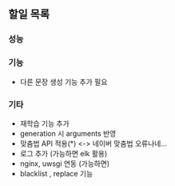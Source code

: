 ## 할일 목록

### 성능
### 기능
- 다른 문장 생성 기능 추가 필요
### 기타
- 재학습 기능 추가
- generation 시 arguments 반영
- 맞춤법 API 적용(*) <-> 네이버 맞춤법 오류나네...
- 로그 추가 (가능하면 elk 활용)
- nginx, uwsgi 연동 (가능하면)
- blacklist , replace 기능